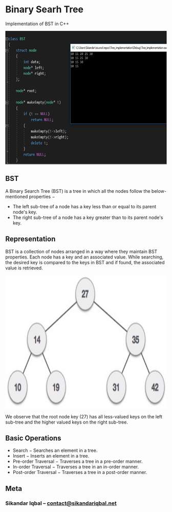 # Binary Searh Tree




Implementation of BST in C++



<img src="bst.JPG" data-canonical-src="https://gyazo.com/eb5c5741b6a9a16c692170a41a49c858.png" width="700" height="415" />

## BST

A Binary Search Tree (BST) is a tree in which all the nodes follow the below-mentioned properties −
 - The left sub-tree of a node has a key less than or equal to its parent node's key.
 - The right sub-tree of a node has a key greater than to its parent node's key.
 
## Representation

BST is a collection of nodes arranged in a way where they maintain BST properties. Each node has a key and an associated value. While searching, the desired key is compared to the keys in BST and if found, the associated value is retrieved.


<img src="binary_search_tree.JPG" data-canonical-src="https://gyazo.com/eb5c5741b6a9a16c692170a41a49c858.png" width="700" height="415" />

We observe that the root node key (27) has all less-valued keys on the left sub-tree and the higher valued keys on the right sub-tree.

## Basic Operations

- Search − Searches an element in a tree.
- Insert − Inserts an element in a tree.
- Pre-order Traversal − Traverses a tree in a pre-order manner.
- In-order Traversal − Traverses a tree in an in-order manner.
- Post-order Traversal − Traverses a tree in a post-order manner.


## Meta

### Sikandar Iqbal – contact@sikandariqbal.net




<!-- Markdown link & img dfn's -->
[npm-image]: https://img.shields.io/npm/v/datadog-metrics.svg?style=flat-square
[npm-url]: https://npmjs.org/package/datadog-metrics
[npm-downloads]: https://img.shields.io/npm/dm/datadog-metrics.svg?style=flat-square
[travis-image]: https://img.shields.io/travis/dbader/node-datadog-metrics/master.svg?style=flat-square
[travis-url]: https://travis-ci.org/dbader/node-datadog-metrics
[wiki]: https://github.com/yourname/yourproject/wiki

